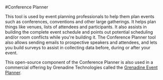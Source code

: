 #Conference Planner

This tool is used by event planning professionals to help them plan events such as conferences, conventions and other large gatherings. It helps plan things like venues, lists of attendees and participants. It also assists in building the complete event schedule and points out potential scheduling and/or room conflicts while you're building it. The Conference Planner tool also allows sending emails to prospective speakers and attendees, and lets you build surveys to assist in collecting data before, during or after your event.

This open-source component of the Conference Planner is also used in a commercial offering by Grenadine Technologies called the <a href="https://events.grenadine.co/">Grenadine Event Planner</a>.
